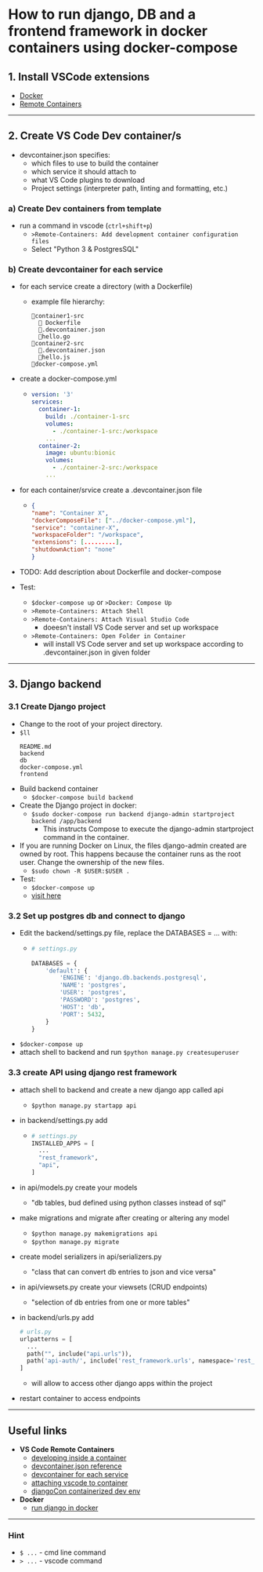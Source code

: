 # How to run django, DB and a frontend framework in docker containers using docker-compose

## 1. Install VSCode extensions
- [Docker](https://marketplace.visualstudio.com/items?itemName=ms-azuretools.vscode-docker)
- [Remote Containers](https://marketplace.visualstudio.com/items?itemName=ms-vscode-remote.remote-containers)

---

## 2. Create VS Code Dev container/s
- devcontainer.json specifies:
  -  which files to use to build the container
  -  which service it should attach to
  -  what VS Code plugins to download
  -  Project settings (interpreter path, linting and formatting, etc.)

### a) Create Dev containers from template
- run a command in vscode (```ctrl+shift+p```) 
  - ```>Remote-Containers: Add development container configuration files```
  - Select "Python 3 & PostgresSQL"

### b) Create devcontainer for each service
- for each service create a directory (with a Dockerfile)
  - example file hierarchy:
    ```
    📁container1-src
      📄 Dockerfile
      📄.devcontainer.json
      📄hello.go
    📁container2-src
      📄.devcontainer.json
      📄hello.js
    📄docker-compose.yml
    ```
- create a docker-compose.yml
  - ```yml
    version: '3'
    services:
      container-1:
        build: ./container-1-src
        volumes:
          - ./container-1-src:/workspace
        ...
      container-2:
        image: ubuntu:bionic
        volumes:
          - ./container-2-src:/workspace
        ...
    ```
- for each container/srvice create a .devcontainer.json file
  - ```json
    {
    "name": "Container X",
    "dockerComposeFile": ["../docker-compose.yml"],
    "service": "container-X",
    "workspaceFolder": "/workspace",
    "extensions": [.........],
    "shutdownAction": "none"
    }
    ```
- TODO: Add description about Dockerfile and docker-compose

- Test:
  - ```$docker-compose up``` or ```>Docker: Compose Up```
  - ```>Remote-Containers: Attach Shell```
  - ```>Remote-Containers: Attach Visual Studio Code```
    - doeesn't install VS Code server and set up workspace
  - ```>Remote-Containers: Open Folder in Container```
    - will install VS Code server and set up workspace according to .devcontainer.json in given folder

---

## 3. Django backend
### 3.1 Create Django project
- Change to the root of your project directory.
- ```$ll``` 
  ```
  README.md
  backend
  db
  docker-compose.yml
  frontend
  ```
- Build backend container
  - ```$docker-compose build backend```
- Create the Django project in docker:
  - ```$sudo docker-compose run backend django-admin startproject backend /app/backend```
    - This instructs Compose to execute the django-admin startproject command in the container.
- If you are running Docker on Linux, the files django-admin created are owned by root. This happens because the container runs as the root user. Change the ownership of the new files.
  - ```$sudo chown -R $USER:$USER .```
- Test:
  - ```$docker-compose up```
  - [visit here](http://localhost:8000/)

### 3.2 Set up postgres db and connect to django
- Edit the backend/settings.py file, replace the DATABASES = ... with:
  - ```python
    # settings.py
      
    DATABASES = {
        'default': {
            'ENGINE': 'django.db.backends.postgresql',
            'NAME': 'postgres',
            'USER': 'postgres',
            'PASSWORD': 'postgres',
            'HOST': 'db',
            'PORT': 5432,
        }
    }
    ```
- ```$docker-compose up```
- attach shell to backend and run ```$python manage.py createsuperuser```

### 3.3 create API using django rest framework
- attach shell to backend and create a new django app called api 
  - ```$python manage.py startapp api```
- in backend/settings.py add 
  - ```python
    # settings.py
    INSTALLED_APPS = [
      ...
      "rest_framework",
      "api",
    ]
    ```
- in api/models.py create your models
  - "db tables, bud defined using python classes instead of sql"
- make migrations and migrate after creating or altering any model
  - ```$python manage.py makemigrations api```
  - ```$python manage.py migrate```
- create model serializers in api/serializers.py
  - "class that can convert db entries to json and vice versa"
- in api/viewsets.py create your viewsets (CRUD endpoints)
  - "selection of db entries from one or more tables"

- in backend/urls.py add 
  ```python
  # urls.py
  urlpatterns = [
    ...
    path("", include("api.urls")),
    path('api-auth/', include('rest_framework.urls', namespace='rest_framework')),
  ]
  ```
  - will allow to access other django apps within the project
- restart container to access endpoints

---

## Useful links
- **VS Code Remote Containers**
  - [developing inside a container](https://code.visualstudio.com/docs/remote/containers#_quick-start-open-an-existing-folder-in-a-container)
  - [devcontainer.json reference](https://code.visualstudio.com/docs/remote/devcontainerjson-reference#_devcontainerjson-properties)
  - [devcontainer for each service](https://github.com/microsoft/vscode-remote-release/issues/254)
  - [attaching vscode to container](https://code.visualstudio.com/docs/remote/attach-container)
  - [djangoCon containerized dev env](https://www.youtube.com/watch?v=hwHRI59iGlw)
- **Docker**
  - [run django in docker](https://docs.docker.com/compose/django/)


---
### Hint
- ```$ ...``` - cmd line command 
- ```> ...``` - vscode command